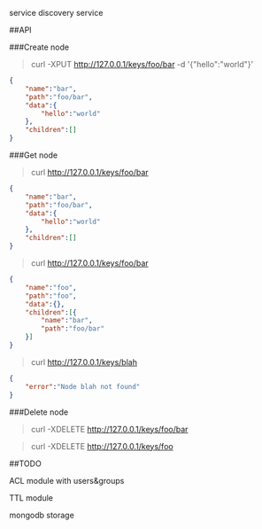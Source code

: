 service discovery service


##API


###Create node

> curl -XPUT http://127.0.0.1/keys/foo/bar -d '{"hello":"world"}'

```json
{
	"name":"bar",
	"path":"foo/bar",
	"data":{
		"hello":"world"
	},
	"children":[]
}
```


###Get node

> curl http://127.0.0.1/keys/foo/bar

```json
{
	"name":"bar",
	"path":"foo/bar",
	"data":{
		"hello":"world"
	},
	"children":[]
}
```

> curl http://127.0.0.1/keys/foo/bar

```json
{
	"name":"foo",
	"path":"foo",
	"data":{},
	"children":[{
		"name":"bar",
		"path":"foo/bar"
	}]
}
```

> curl http://127.0.0.1/keys/blah

```json
{
	"error":"Node blah not found"
}
```

###Delete node

> curl -XDELETE http://127.0.0.1/keys/foo/bar


> curl -XDELETE http://127.0.0.1/keys/foo



##TODO

ACL module with users&groups

TTL module

mongodb storage

